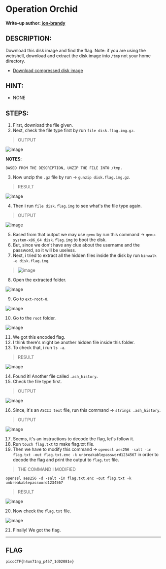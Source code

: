# Operation Orchid
#### Write-up author: [jon-brandy](https://github.com/jon-brandy)
## DESCRIPTION:
Download this disk image and find the flag. Note: if you are using the webshell, download and extract the disk image into `/tmp` not your home directory.
- [Download compressed disk image](https://artifacts.picoctf.net/c/238/disk.flag.img.gz)
## HINT:
- NONE
## STEPS:
1. First, download the file given.
2. Next, check the file type first by run `file disk.flag.img.gz`.

> OUTPUT

![image](https://user-images.githubusercontent.com/70703371/182151554-4ca60849-443e-42cb-b653-f8ebc0a7b775.png)

**NOTES**: 

```
BASED FROM THE DESCRIPTION, UNZIP THE FILE INTO /tmp.
```

3. Now unzip the `.gz` file by run -> `gunzip disk.flag.img.gz`.

> RESULT

![image](https://user-images.githubusercontent.com/70703371/182151830-27037413-10ff-46af-8cea-4b8424e8c625.png)

4. Then i run `file disk.flag.img` to see what's the file type again.

> OUTPUT

![image](https://user-images.githubusercontent.com/70703371/182153268-8c79d0be-914e-4393-87dd-e114b5ed4ea6.png)

5. Based from that output we may use `qemu` by run this command -> `qemu-system-x86_64 disk.flag.img` to boot the disk.
6. But, since we don't have any clue about the username and the password, so it will be useless.
7. Next, i tried to extract all the hidden files inside the disk by run `binwalk -e disk.flag.img`.

> ![image](https://user-images.githubusercontent.com/70703371/182154285-e68333c9-0e56-4b92-8c2b-42b2075c768e.png)

8. Open the extracted folder.

![image](https://user-images.githubusercontent.com/70703371/182154381-e9804e6d-17b4-4926-ae80-3ed62d8e4a04.png)

9. Go to `ext-root-0`.

![image](https://user-images.githubusercontent.com/70703371/182154444-26ecad4a-fdac-4ebe-8e3b-5aded0f0ed53.png)

10. Go to the `root` folder.

![image](https://user-images.githubusercontent.com/70703371/182154494-3d7a151a-39ac-470d-bbe1-75d89c16997a.png)

11. We got this encoded flag.
12. I think there's might be another hidden file inside this folder.
13. To check that, i run `ls -a`.

> RESULT

![image](https://user-images.githubusercontent.com/70703371/182154645-74d1a2a2-91ad-421a-98ae-36003e3ac7df.png)

14. Found it! Another file called `.ash_history`.
15. Check the file type first.

> OUTPUT

![image](https://user-images.githubusercontent.com/70703371/182154825-8c7c5958-5253-4e42-a6c8-5c89111367a4.png)

16. Since, it's an `ASCII text` file, run this command -> `strings .ash_history`.

> OUTPUT

![image](https://user-images.githubusercontent.com/70703371/182154994-ae49d805-f41a-4246-9624-359ced8bb947.png)

17. Seems, it's an instructions to decode the flag, let's follow it.
18. Run `touch flag.txt` to make flag.txt file.
19. Then we have to modify this command -> `openssl aes256 -salt -in flag.txt -out flag.txt.enc -k unbreakablepassword1234567` in order to decode the flag and print the output to `flag.txt` file.

> THE COMMAND I MODIFIED

```
openssl aes256 -d -salt -in flag.txt.enc -out flag.txt -k unbreakablepassword1234567
```

> RESULT

![image](https://user-images.githubusercontent.com/70703371/182159451-2b5d31e9-12f2-441c-b940-12154ebe7129.png)


20. Now check the `flag.txt` file.

![image](https://user-images.githubusercontent.com/70703371/182159492-440751de-d619-4fbd-8d4f-9d1c852ededf.png)

21. Finally! We got the flag.


---

## FLAG

```
picoCTF{h4un71ng_p457_1d02081e}
```
